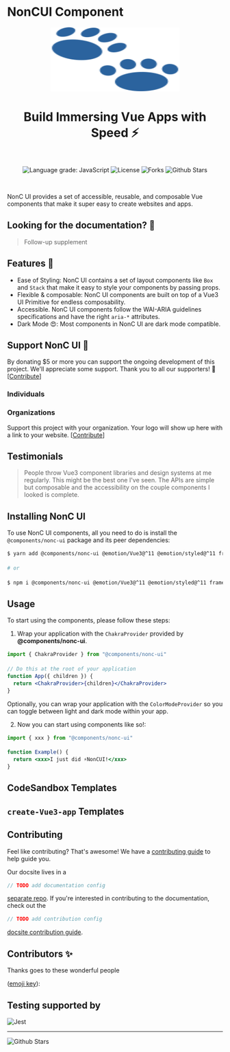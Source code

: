 # NonCUI Component

<p align="center">
  <a href="https://github.com/rwerplus/NonCUI">
    <img src="./public/nonc-logo.svg" alt="NonC logo" width="300" height="150" />
  </a>
  </p>
<h1 align="center">Build Immersing Vue Apps with Speed ⚡️</h1>

<br>
<p align="center">
  <img alt="Language grade: JavaScript" src="https://img.shields.io/github/issues/rwerplus/NoncUI"/>
  <img alt="License" src="https://img.shields.io/github/license/rwerplus/NoncUI"/>
  <img alt="Forks" src="https://img.shields.io/github/forks/rwerplus/NoncUI"/>
  <img alt="Github Stars" src="https://img.shields.io/github/stars/rwerplus/NoncUI" />
</p>
<br />

NonC UI provides a set of accessible, reusable, and composable Vue
components that make it super easy to create websites and apps.

## Looking for the documentation? 📝

> Follow-up supplement
## Features 🚀

- Ease of Styling: NonC UI contains a set of layout components like `Box` and
  `Stack` that make it easy to style your components by passing props.
- Flexible & composable: NonC UI components are built on top of a Vue3 UI
  Primitive for endless composability.
- Accessible. NonC UI components follow the WAI-ARIA guidelines specifications
  and have the right `aria-*` attributes.
- Dark Mode 😍: Most components in NonC UI are dark mode compatible.

## Support NonC UI 💖

By donating \$5 or more you can support the ongoing development of this project.
We'll appreciate some support. Thank you to all our supporters! 🙏
[[Contribute](https://github.com/rwerplus/NonCUI/contribute)]

### Individuals


### Organizations

Support this project with your organization. Your logo will show up here with a
link to your website.
[[Contribute](https://github.com/rwerplus/NonCUI/contribute)]

## Testimonials

> People throw Vue3 component libraries and design systems at me regularly.
> This might be the best one I've seen. The APIs are simple but composable and
> the accessibility on the couple components I looked is complete.
>

## Installing NonC UI

To use NonC UI components, all you need to do is install the
`@components/nonc-ui` package and its peer dependencies:

```sh
$ yarn add @components/nonc-ui @emotion/Vue3@^11 @emotion/styled@^11 framer-motion@^5

# or

$ npm i @components/nonc-ui @emotion/Vue3@^11 @emotion/styled@^11 framer-motion@^5
```

## Usage

To start using the components, please follow these steps:

1. Wrap your application with the `ChakraProvider` provided by
   **@components/nonc-ui**.

```jsx
import { ChakraProvider } from "@components/nonc-ui"

// Do this at the root of your application
function App({ children }) {
  return <ChakraProvider>{children}</ChakraProvider>
}
```

Optionally, you can wrap your application with the `ColorModeProvider` so you
can toggle between light and dark mode within your app.

2. Now you can start using components like so!:

```jsx
import { xxx } from "@components/nonc-ui"

function Example() {
  return <xxx>I just did ⚡️NonCUI!</xxx>
}
```

## CodeSandbox Templates


## `create-Vue3-app` Templates

## Contributing

Feel like contributing? That's awesome! We have a
[contributing guide](./CONTRIBUTING.md) to help guide you.

Our docsite lives in a
```javascript
// TODO add documentation config
```
[separate repo](). If you're
interested in contributing to the documentation, check out the
```javascript
// TODO add contribution config
```
[docsite contribution guide]().

## Contributors ✨

Thanks goes to these wonderful people

<!-- ALL-CONTRIBUTORS-LIST:START - Do not remove or modify this section -->
<!-- prettier-ignore-start -->
<!-- markdownlint-disable -->

<!-- markdownlint-restore -->
<!-- prettier-ignore-end -->

<!-- ALL-CONTRIBUTORS-LIST:END -->

([emoji key](https://allcontributors.org/docs/en/emoji-key)):

## Testing supported by

<img width="20" src="https://jestjs.io/img/favicon/favicon.ico" alt="Jest"/>

<hr/>
<img alt="Github Stars" src="https://img.shields.io/github/license/rwerplus/NoncUI" />
